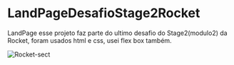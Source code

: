 # LandPageDesafioStage2Rocket
LandPage esse projeto faz parte do ultimo desafio do Stage2(modulo2) da Rocket, foram usados html e css, usei flex box também.

![Rocket-sect](https://user-images.githubusercontent.com/58272413/217417864-fd85ed8d-d0da-4cb9-8f20-d0f1ca6ac466.png)

